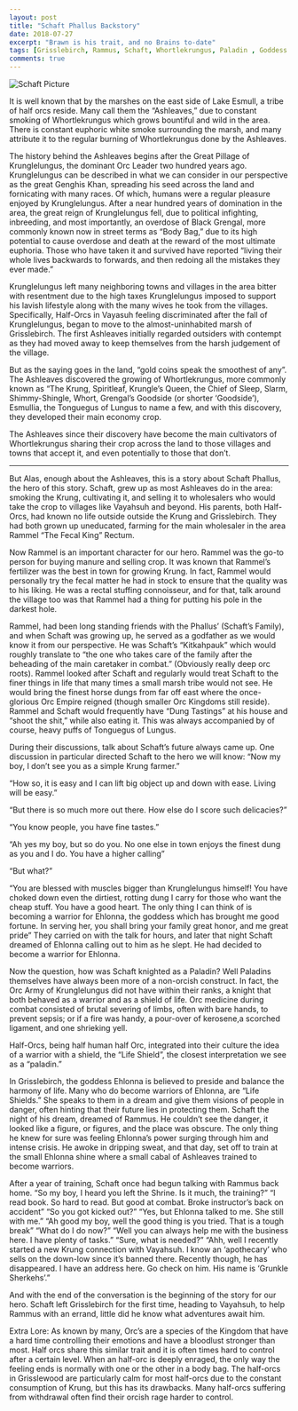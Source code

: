 ```yaml
---
layout: post
title: "Schaft Phallus Backstory"
date: 2018-07-27
excerpt: "Brawn is his trait, and no Brains to-date"
tags: [Grisslebirch, Rammus, Schaft, Whortlekrungus, Paladin , Goddess - Ehlonna]
comments: true
---
```


![Schaft Picture]({{site.baseurl}}/_images/SchaftPic.png)

It is well known that by the marshes on the east side of Lake Esmull, a tribe of half orcs reside. Many call them the “Ashleaves,” due to constant smoking of Whortlekrungus which grows bountiful and wild in the area. There is constant euphoric white smoke surrounding the marsh, and many attribute it to the regular burning of Whortlekrungus done by the Ashleaves. 

The history behind the Ashleaves begins after the Great Pillage of Krunglelungus, the dominant Orc Leader two hundred years ago. Krunglelungus can be described in what we can consider in our perspective as the great Genghis Khan, spreading his seed across the land and fornicating with many races. Of which, humans were a regular pleasure enjoyed by Krunglelungus. After a near hundred years of domination in the area, the great reign of Krunglelungus fell, due to political infighting, inbreeding, and most importantly, an overdose of Black Grengal, more commonly known now in street terms as “Body Bag,” due to its high potential to cause overdose and death at the reward of the most ultimate euphoria. Those who have taken it and survived have reported “living their whole lives backwards to forwards, and then redoing all the mistakes they ever made.”

Krunglelungus left many neighboring towns and villages in the area bitter with resentment due to the high taxes Krunglelungus imposed to support his lavish lifestyle along with the many wives he took from the villages. Specifically, Half-Orcs in Vayasuh feeling discriminated after the fall of Krunglelungus, began to move to the almost-uninhabited marsh of Grisslebirch. The first Ashleaves initially regarded outsiders with contempt as they had moved away to keep themselves from the harsh judgement of the village. 

But as the saying goes in the land, “gold coins speak the smoothest of any”. The Ashleaves  discovered the growing of Whortlekrungus, more commonly known as “The Krung, Spiritleaf, Krungle’s Queen, the Chief of Sleep, Slarm, Shimmy-Shingle, Whort, Grengal’s Goodside (or shorter ‘Goodside’), Esmullia, the Tonguegus of Lungus to name a few, and with this discovery, they developed their main economy crop.  

The Ashleaves since their discovery have become the main cultivators of Whortlekrungus sharing their crop across the land to those villages and towns that accept it, and even potentially to those that don’t.  
******
But Alas, enough about the Ashleaves, this is a story about Schaft Phallus, the hero of this story. Schaft, grew up as most Ashleaves do in the area: smoking the Krung, cultivating it, and selling it to wholesalers who would take the crop to villages like Vayahsuh and beyond. His parents, both Half-Orcs, had known no life outside outside the Krung and Grisslebirch. They had both grown up uneducated, farming for the main wholesaler in the area Rammel “The Fecal King” Rectum. 

Now Rammel is an important character for our hero. Rammel was the go-to person for buying manure and selling crop. It was known that Rammel’s fertilizer was the best in town for growing Krung. In fact, Rammel would personally try the fecal matter he had in stock to ensure that the quality was to his liking. He was a rectal stuffing connoisseur, and for that, talk around the village too was that Rammel had a thing for putting his pole in the darkest hole. 

Rammel, had been long standing friends with the Phallus’ (Schaft’s Family), and when Schaft was growing up, he served as a godfather as we would know it from our perspective. He was Schaft’s “Kitkahpauk” which would roughly translate to “the one who takes care of the family after the beheading of the main caretaker in combat.” (Obviously really deep orc roots). Rammel looked after Schaft and regularly would treat Schaft to the finer things in life that many times a small marsh tribe would not see. He would bring the finest horse dungs from far off east where the once-glorious Orc Empire reigned (though smaller Orc Kingdoms still reside). Rammel and Schaft would frequently have “Dung Tastings” at his house and “shoot the shit,” while also eating it. This was always accompanied by of course, heavy puffs of  Tonguegus of Lungus. 

During their discussions, talk about Schaft’s future always came up. One discussion in particular directed Schaft to the hero we will know:
“Now my boy, I don’t see you as a simple Krung farmer.”

“How so, it is easy and I can lift big object up and down with ease. Living will be easy.”

“But there is so much more out there. How else do I score such delicacies?”

“You know people, you have fine tastes.”

“Ah yes my boy, but so do you. No one else in town enjoys the finest dung as you and I do. You have a higher calling”

“But what?”

“You are blessed with muscles bigger than Krunglelungus himself! You have choked down even the dirtiest, rotting dung I carry for those who want the cheap stuff. You have a good heart. The only thing I can think of is becoming a warrior for Ehlonna, the goddess which has brought me  good fortune. In serving her, you shall bring your family great honor, and me great pride”
They carried on with the talk for hours, and later that night Schaft dreamed of Ehlonna calling out to him as he slept.  He had decided to become a warrior for Ehlonna. 

Now the question, how was Schaft knighted as a Paladin? Well Paladins themselves have always been more of a non-orcish construct. In fact, the Orc Army of Krunglelungus did not have within their ranks, a knight that both behaved as a warrior and as a shield of life. Orc medicine during combat consisted of brutal severing of limbs, often with bare hands, to prevent sepsis; or if a fire was handy, a pour-over of kerosene,a scorched ligament, and one shrieking yell.

Half-Orcs, being half human half Orc, integrated into their culture the idea of a warrior with a shield, the “Life Shield”, the closest interpretation we see as a “paladin.” 

In Grisslebirch, the goddess Ehlonna is believed to preside and balance the harmony of life. Many who do become warriors of Ehlonna, are “Life Shields.” She speaks to them in a dream and give them visions of people in danger, often hinting that their future lies in protecting them. Schaft the night of his dream, dreamed of Rammus. He couldn’t see the danger, it looked like a figure, or figures, and the place was obscure. The only thing he knew for sure was feeling Ehlonna’s power surging through him and intense crisis. He awoke in dripping sweat, and that day,  set off to train at the small Ehlonna shine where a small cabal of Ashleaves trained to become warriors.

After a year of training, Schaft once had begun talking with Rammus back home.
“So my boy, I heard you left the Shrine. Is it much, the training?”
“I read book. So hard to read. But good at combat. Broke instructor’s back on accident”
“So you got kicked out?”
“Yes, but Ehlonna talked to me. She still with me.”
“Ah good my boy, well the good thing is you tried. That is a tough break”
“What do I do now?”
“Well you can always help me with the business here. I have plenty of tasks.”
“Sure, what is needed?”
“Ahh, well I recently started a new Krung connection with Vayahsuh. I know an ‘apothecary’ who sells on the down-low since it’s banned there. Recently though, he has disappeared. I have an address here. Go check on him. His name is ‘Grunkle Sherkehs’.”

And with the end of the conversation is the beginning of the story for our hero. Schaft left Grisslebirch for the first time, heading to Vayahsuh, to help Rammus with an errand, little did he know what adventures await him. 




Extra Lore:
As known by many, Orc’s are a species of the Kingdom that have a hard time controlling their emotions and have a bloodlust stronger than most. Half orcs share this similar trait and it is often times hard to control after a certain level. When an half-orc is deeply enraged, the only way the feeling ends is normally with one or the other in a body bag. The half-orcs in Grisslewood are particularly calm for most half-orcs due to the constant consumption of Krung, but this has its drawbacks. Many half-orcs suffering from withdrawal often find their orcish rage harder to control.
